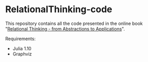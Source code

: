 # RelationalThinking-code

This repository contains all the code presented in the online book "[Relational Thinking - from Abstractions to Applications](https://toposinstitute.github.io/RelationalThinking-Book/)".

Requirements:
- Julia 1.10
- Graphviz
